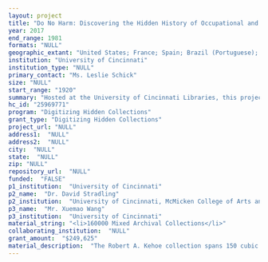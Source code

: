 ```yaml
--- 
layout: project 
title: "Do No Harm: Discovering the Hidden History of Occupational and Environmental Health in the Dr. Robert A.Kehoe Collection"
year: 2017
end_range: 1981
formats: "NULL"
geographic_extant: "United States; France; Spain; Brazil (Portuguese); Germany; Italy; Sweden; Denmark; Chile; Egypt; China; Australia; Ireland"
institution: "University of Cincinnati"
institution_type: "NULL"
primary_contact: "Ms. Leslie Schick"
size: "NULL"
start_range: "1920"
summary: "Hosted at the University of Cincinnati Libraries, this project will provide digitized images with metadata for over 160,000 pages of manuscripts, diaries and other primary sources from the Kehoe collection. Dr. Kehoe was the pioneer in early lead studies and was considered by many to be the ‘father of environmental and occupational health.’ The project materials encompass lead paint and toys; occupational medicine with regards to lead toxicity exposure and cancer; environmental policy and law; ethical considerations - relationship of academic research institutions and industry; and personal diaries of lead exposed study subjects by Dr. Kehoe and Kettering Laboratory. This unique collection will fill the historical gaps in the areas of occupational and environmental health while highlighting the ways in which independent companies operated in an era absent federal regulations. Further, in light of modern environmental health concerns (Flint, Michigan) the collection will increase the accessibility of relevant historical records."
hc_id: "25969771"
program: "Digitizing Hidden Collections"
grant_type: "Digitizing Hidden Collections"
project_url: "NULL"
address1:  "NULL"
address2:  "NULL"
city:  "NULL"
state:  "NULL"
zip: "NULL"
repository_url:  "NULL"
funded:  "FALSE"
p1_institution:  "University of Cincinnati"
p2_name:  "Dr. David Stradling"
p2_institution:  "University of Cincinnati, McMicken College of Arts and Sciences"
p3_name:  "Mr. Xuemao Wang"
p3_institution:  "University of Cincinnati"
material_string: "<li>160000 Mixed Archival Collections</li>"
collaborating_institution:  "NULL"
grant_amount:  "$249,625"
material_description:  "The Robert A. Kehoe collection spans 150 cubic feet and consists of research conducted by Dr. Kehoe in conjunction with the Kettering Laboratory from the 1920s to 1970s. The majority of the collection was submitted to the Henry R. Winkler Center, after Dr. Kehoe’s retirement from the Department of Environmental Health at the University of Cincinnati. Kehoe was recruited by national and international corporations to help determine employee risk for lead and other chemical poisonings. His research was instrumental in creating courses for medical students in Ohio and to train them for occupational health, thereby creating the institute for Industrial Health for the University of Cincinnati. Extensive subject areas and documentation include lead paint in toys; lead toxicity and exposure; tetra-ethyl lead; occupational and environmental medicine; environmental policy and law; the 1948 Donora, Pennsylvania smog incident which killed over 20 people in a 5-day period and was considered the ‘worst air pollution disaster in U.C. History’ and lead to Clean Air Laws; and ethical questions later raised regarding relationships between academic research institutions and industry leaders. Interspersed within these major topics are societal and historical insights detailed most visibly in the diaries of lead study participants (which encompasses over 10 boxes of material); providing a unique perspective into community health in the era prior to government standards and environmental regulations. Major organizations that are prominently featured throughout the collection include the University of Cincinnati, Kettering Lab, Shell Chemical Corporation, Standard Oil, General Motors, DuPont, and ALCOA (Aluminum Company of America)."
---
```

